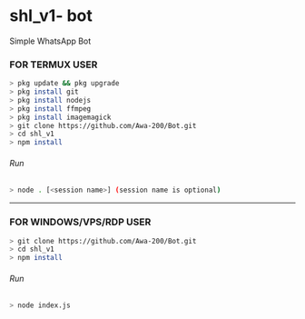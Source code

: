 # shl_v1- bot
Simple WhatsApp Bot

### FOR TERMUX USER
```bash
> pkg update && pkg upgrade
> pkg install git
> pkg install nodejs
> pkg install ffmpeg
> pkg install imagemagick
> git clone https://github.com/Awa-200/Bot.git
> cd shl_v1
> npm install
```
###### Run
```bash
> node . [<session name>] (session name is optional)
```

---------

### FOR WINDOWS/VPS/RDP USER
```bash
> git clone https://github.com/Awa-200/Bot.git
> cd shl_v1
> npm install
```
###### Run
```bash
> node index.js
```
 
